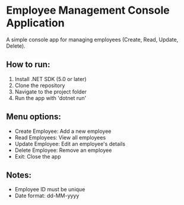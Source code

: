 # Employee Management Console Application

A simple console app for managing employees (Create, Read, Update, Delete).

## How to run:
1. Install .NET SDK (5.0 or later)
2. Clone the repository
3. Navigate to the project folder
4. Run the app with 'dotnet run'

## Menu options:
- Create Employee: Add a new employee
- Read Employees: View all employees
- Update Employee: Edit an employee's details
- Delete Employee: Remove an employee
- Exit: Close the app

## Notes:
- Employee ID must be unique
- Date format: dd-MM-yyyy
